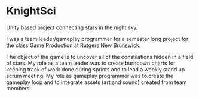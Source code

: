 # KnightSci
Unity based project connecting stars in the night sky. 

I was a team leader/gameplay programmer for a semester long project for the class Game Production at Rutgers New Brunswick. 

The object of the game is to uncover all of the constilations hidden in a field of stars. My role as a team leader was to create burndown charts for keeping track of work done during sprints and to lead a weekly stand up scrum meeting. My role as gameplay programmer was to create the gameplay loop and to integrate assets (art and sound) created from team members. 
